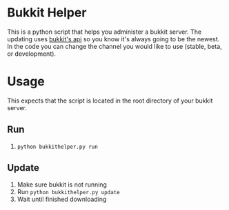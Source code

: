 # Bukkit Helper
This is a python script that helps you administer a bukkit server.
The updating uses [bukkit's api](http://dl.bukkit.org/about/#apiDocumentation) so you know it's always going to be the newest.
In the code you can change the channel you would like to use (stable, beta, or development).

# Usage
This expects that the script is located in the root directory of your bukkit server.

## Run
1. `python bukkithelper.py run`

## Update
1. Make sure bukkit is not running
1. Run `python bukkithelper.py update`
1. Wait until finished downloading
